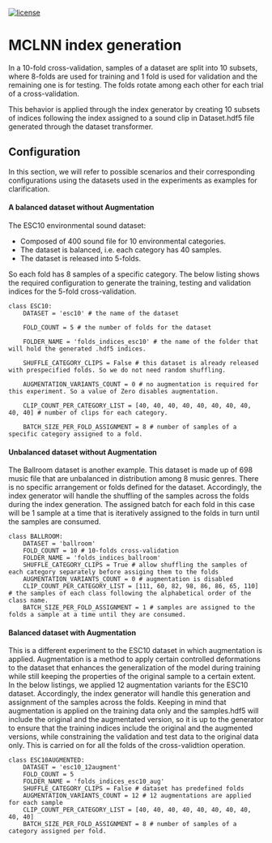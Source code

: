 

[![license](https://img.shields.io/github/license/mashape/apistatus.svg?maxAge=2592000)](https://github.com/fadymedhat/MCLNN/blob/master/LICENSE)

MCLNN index generation
========
In a 10-fold cross-validation, samples of a dataset are split into 10 subsets, where 8-folds are used for training and 1 fold 
is used for validation and the remaining one is for testing. The folds rotate among each other for each trial of a cross-validation.

This behavior is applied through the index generator by creating 10 subsets of indices following the index assigned to a sound 
clip in Dataset.hdf5 file generated through the dataset transformer. 


## Configuration 

In this section, we will refer to possible scenarios and their corresponding configurations using the datasets used in the experiments as examples for clarification.


#### A balanced dataset without Augmentation

The ESC10 environmental sound dataset:
 * Composed of 400 sound file for 10 environmental categories. 
 * The dataset is balanced, i.e. each category has 40 samples. 
 * The dataset is released into 5-folds. 

So each fold has 8 samples of a specific category. The below listing shows the required configuration to generate
 the training, testing and validation indices for the 5-fold cross-validation.


```
class ESC10:
    DATASET = 'esc10' # the name of the dataset
    
    FOLD_COUNT = 5 # the number of folds for the dataset
    
    FOLDER_NAME = 'folds_indices_esc10' # the name of the folder that will hold the generated .hdf5 indices.
    
    SHUFFLE_CATEGORY_CLIPS = False # this dataset is already released with prespecified folds. So we do not need random shuffling. 
    
    AUGMENTATION_VARIANTS_COUNT = 0 # no augmentation is required for this experiment. So a value of Zero disables augmentation.
    
    CLIP_COUNT_PER_CATEGORY_LIST = [40, 40, 40, 40, 40, 40, 40, 40, 40, 40] # number of clips for each category.
    
    BATCH_SIZE_PER_FOLD_ASSIGNMENT = 8 # number of samples of a specific category assigned to a fold.
```


#### Unbalanced dataset without Augmentation
The Ballroom dataset is another example. This dataset is made up of 698 music file that are unbalanced in distribution among 8 music genres. There is no specific arrangement or folds defined for the dataset. Accordingly, the index generator will handle the shuffling of the samples across the folds during the index generation. The assigned batch for each fold in this case will be 1 sample at a time that is iteratively assigned to the folds in turn until the samples are consumed.  

``` 	
class BALLROOM:
    DATASET = 'ballroom'
    FOLD_COUNT = 10 # 10-folds cross-validation
    FOLDER_NAME = 'folds_indices_ballroom'
    SHUFFLE_CATEGORY_CLIPS = True # allow shuffling the samples of each category separately before assiging them to the folds
    AUGMENTATION_VARIANTS_COUNT = 0 # augmentation is disabled
    CLIP_COUNT_PER_CATEGORY_LIST = [111, 60, 82, 98, 86, 86, 65, 110] # the samples of each class following the alphabetical order of the class name.
    BATCH_SIZE_PER_FOLD_ASSIGNMENT = 1 # samples are assigned to the folds a sample at a time until they are consumed.
```
#### Balanced dataset with Augmentation
This is a different experiment to the ESC10 dataset in which augmentation is applied. Augmentation is a method to apply certain controlled deformations to the dataset that enhances the generalization of the model during training while still keeping the properties of the original sample to a certain extent. In the below listings, we applied 12 augmentation variants for the ESC10 dataset. Accordingly, the index generator will handle this generation and assignment of the samples across the folds. Keeping in mind that augmentation is applied on the training data only and the samples.hdf5 will include the original and the augmentated version, so it is up to the generator to ensure that the training indices include the original and the augmented versions, while constraining the validation and test data to the original data only. This is carried on for all the folds of the cross-validtion operation.

```
class ESC10AUGMENTED:
    DATASET = 'esc10_12augment'
    FOLD_COUNT = 5
    FOLDER_NAME = 'folds_indices_esc10_aug'
    SHUFFLE_CATEGORY_CLIPS = False # dataset has predefined folds
    AUGMENTATION_VARIANTS_COUNT = 12 # 12 augmentations are applied for each sample
    CLIP_COUNT_PER_CATEGORY_LIST = [40, 40, 40, 40, 40, 40, 40, 40, 40, 40]
    BATCH_SIZE_PER_FOLD_ASSIGNMENT = 8 # number of samples of a category assigned per fold.
```    
    
    


